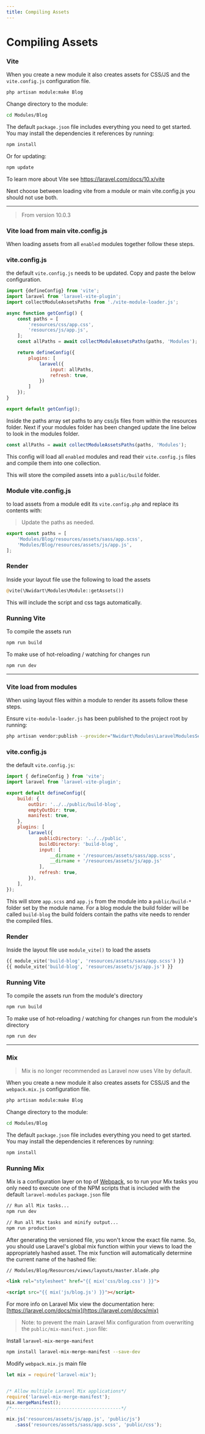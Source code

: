 ```yaml
---
title: Compiling Assets 
---
```


# Compiling Assets 

###  Vite

When you create a new module it also creates assets for CSS/JS and the `vite.config.js` configuration file.

```bash
php artisan module:make Blog
```

Change directory to the module:

```bash
cd Modules/Blog
```

The default `package.json` file includes everything you need to get started. You may install the dependencies it references by running:

```bash
npm install
```

Or for updating:

```bash
npm update
```

To learn more about Vite see https://laravel.com/docs/10.x/vite

Next choose between loading vite from a module or main vite.config.js you should not use both.

---

> From version 10.0.3

### Vite load from main vite.config.js

When loading assets from all `enabled` modules together follow these steps.

### vite.config.js 
the default `vite.config.js` needs to be updated. Copy and paste the below configuration.

```js
import {defineConfig} from 'vite';
import laravel from 'laravel-vite-plugin';
import collectModuleAssetsPaths from './vite-module-loader.js';

async function getConfig() {
    const paths = [
        'resources/css/app.css',
        'resources/js/app.js',
    ];
    const allPaths = await collectModuleAssetsPaths(paths, 'Modules');

    return defineConfig({
        plugins: [
            laravel({
                input: allPaths,
                refresh: true,
            })
        ]
    });
}

export default getConfig();
```

Inside the paths array set paths to any css/js files from within the resources folder.
Next if your modules folder has been changed update the line below to look in the modules folder.

```js
const allPaths = await collectModuleAssetsPaths(paths, 'Modules');
```

This config will load all `enabled` modules and read their `vite.config.js` files and compile them into one collection.

This will store the compiled assets into a `public/build` folder.

### Module vite.config.js 

to load assets from a module edit its `vite.config.php` and replace its contents with:

> Update the paths as needed.
```js
export const paths = [
    'Modules/Blog/resources/assets/sass/app.scss',
    'Modules/Blog/resources/assets/js/app.js',
];
```

### Render

Inside your layout file use the following to load the assets

```php
@vite(\Nwidart\Modules\Module::getAssets())
```

This will include the script and css tags automatically.

### Running Vite

To compile the assets run 

```bash
npm run build
```

To make use of hot-reloading / watching for changes run
```bash
npm run dev
```

---

### Vite load from modules

When using layout files within a module to render its assets follow these steps.

Ensure `vite-module-loader.js` has been published to the project root by running:

```bash
php artisan vendor:publish --provider="Nwidart\Modules\LaravelModulesServiceProvider" --tag="vite"
```

### vite.config.js 
the default `vite.config.js`:

```js
import { defineConfig } from 'vite';
import laravel from 'laravel-vite-plugin';

export default defineConfig({
    build: {
        outDir: '../../public/build-blog',
        emptyOutDir: true,
        manifest: true,
    },
    plugins: [
        laravel({
            publicDirectory: '../../public',
            buildDirectory: 'build-blog',
            input: [
                __dirname + '/resources/assets/sass/app.scss',
                __dirname + '/resources/assets/js/app.js'
            ],
            refresh: true,
        }),
    ],
});
```

This will store `app.scss` and `app.js` from the module into a `public/build-*` folder set by the module name. 
For a blog module the build folder will be called `build-blog` the build folders contain the paths vite needs to render the compiled files.

### Render

Inside the layout file use `module_vite()` to load the assets

```php
{{ module_vite('build-blog', 'resources/assets/sass/app.scss') }}
{{ module_vite('build-blog', 'resources/assets/js/app.js') }}
```

### Running Vite

To compile the assets run from the module's directory

```bash
npm run build
```

To make use of hot-reloading / watching for changes run from the module's directory
```bash
npm run dev
```

---

### Mix

> Mix is no longer recommended as Laravel now uses Vite by default. 

When you create a new module it also creates assets for CSS/JS and the `webpack.mix.js` configuration file.

```bash
php artisan module:make Blog
```

Change directory to the module:

```bash
cd Modules/Blog
```

The default `package.json` file includes everything you need to get started. You may install the dependencies it references by running:

```bash
npm install
```

### Running Mix

Mix is a configuration layer on top of [Webpack](https://webpack.js.org/), so to run your Mix tasks you only need to execute one of the NPM scripts that is included with the default `laravel-modules` `package.json` file

```bash
// Run all Mix tasks...
npm run dev

// Run all Mix tasks and minify output...
npm run production
```

After generating the versioned file, you won't know the exact file name. So, you should use Laravel's global mix function within your views to load the appropriately hashed asset. The  mix function will automatically determine the current name of the hashed file:

```html
// Modules/Blog/Resources/views/layouts/master.blade.php

<link rel="stylesheet" href="{{ mix('css/blog.css') }}">

<script src="{{ mix('js/blog.js') }}"></script>
```

For more info on Laravel Mix view the documentation here: [https://laravel.com/docs/mix](https://laravel.com/docs/mix)

> Note: to prevent the main Laravel Mix configuration from overwriting the `public/mix-manifest.json` file:


Install `laravel-mix-merge-manifest`

```bash
npm install laravel-mix-merge-manifest --save-dev
```

Modify `webpack.mix.js` main file

```js
let mix = require('laravel-mix');


/* Allow multiple Laravel Mix applications*/
require('laravel-mix-merge-manifest');
mix.mergeManifest();
/*----------------------------------------*/

mix.js('resources/assets/js/app.js', 'public/js')
   .sass('resources/assets/sass/app.scss', 'public/css');
```
